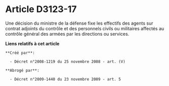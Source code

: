 # Article D3123-17

Une décision du ministre de la défense fixe les effectifs des agents sur contrat adjoints du contrôle et des personnels
civils ou militaires affectés au contrôle général des armées par les directions ou services.

**Liens relatifs à cet article**

	**Créé par**:

	  - Décret n°2008-1219 du 25 novembre 2008 - art. (V)

	**Abrogé par**:

	  - Décret n°2009-1440 du 23 novembre 2009 - art. 5
